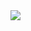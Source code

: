<img src="https://lencx-stats.vercel.app/api?username=lencx&show_icons=true&title_color=cecece&icon_color=30aedd&text_color=8c8c8c&bg_color=2a2a2a">